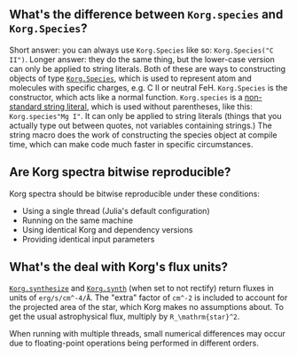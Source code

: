## What's the difference between `Korg.species` and `Korg.Species`?
Short answer: you can always use `Korg.Species` like so: `Korg.Species("C II")`.
Longer answer: they do the same thing, but the lower-case version can only be applied to string literals.
Both of these are ways to constructing objects of type [`Korg.Species`](@ref), which is used to represent atom and molecules with specific charges, e.g. C II or neutral FeH.
`Korg.Species` is the constructor, which acts like a normal function.  `Korg.species` is a [non-standard string literal](https://docs.julialang.org/en/v1/manual/metaprogramming/#meta-non-standard-string-literals), which is used without parentheses, like this: `Korg.species"Mg I"`.
It can only be applied to string literals (things that you actually type out between quotes, not variables containing strings.)
The string macro does the work of constructing the species object at compile time, which can make code much faster in specific circumstances.

## Are Korg spectra bitwise reproducible?
Korg spectra should be bitwise reproducible under these conditions:
- Using a single thread (Julia's default configuration)
- Running on the same machine
- Using identical Korg and dependency versions
- Providing identical input parameters

## What's the deal with Korg's flux units?
[`Korg.synthesize`](@ref) and [`Korg.synth`](@ref) (when set to not rectify) return fluxes in units of `erg/s/cm^-4/Å`. The "extra" factor of `cm^-2` is included to account for the projected area of the star, which Korg makes no assumptions about.  To get the usual astrophysical flux, multiply by ``R_\mathrm{star}^2``.

When running with multiple threads, small numerical differences may occur due to floating-point operations being performed in different orders.
